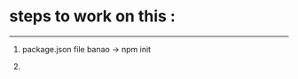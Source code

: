 # steps to work on this :
-------------------------------

1) package.json file banao
    -> npm init

2) 